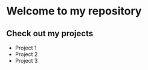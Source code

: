 <h1>Welcome to my repository</h1>
<h2>Check out my projects</h2>
<ul>
  <li>Project 1</li>
  <li>Project 2</li>
  <li>Project 3</li>
</ul>

